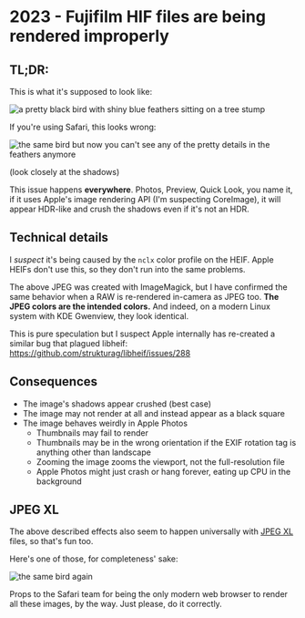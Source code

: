 # 2023 - Fujifilm HIF files are being rendered improperly

## TL;DR:

This is what it's supposed to look like:

![a pretty black bird with shiny blue feathers sitting on a tree stump](DSCF4018.JPG)

If you're using Safari, this looks wrong:

![the same bird but now you can't see any of the pretty details in the feathers anymore](DSCF4018.HIF)

(look closely at the shadows)

This issue happens **everywhere**. Photos, Preview, Quick Look, you name it, if it uses Apple's image rendering API (I'm suspecting CoreImage), it will appear HDR-like and crush the shadows even if it's not an HDR.

## Technical details

I *suspect* it's being caused by the `nclx` color profile on the HEIF. Apple HEIFs don't use this, so they don't run into the same problems.

The above JPEG was created with ImageMagick, but I have confirmed the same behavior when a RAW is re-rendered in-camera as JPEG too. **The JPEG colors are the intended colors.** And indeed, on a modern Linux system with KDE Gwenview, they look identical.

This is pure speculation but I suspect Apple internally has re-created a similar bug that plagued libheif: https://github.com/strukturag/libheif/issues/288

## Consequences

- The image's shadows appear crushed (best case)
- The image may not render at all and instead appear as a black square
- The image behaves weirdly in Apple Photos
  - Thumbnails may fail to render
  - Thumbnails may be in the wrong orientation if the EXIF rotation tag is anything other than landscape
  - Zooming the image zooms the viewport, not the full-resolution file
  - Apple Photos might just crash or hang forever, eating up CPU in the background

## JPEG XL

The above described effects also seem to happen universally with [JPEG XL](https://jpeg.org/jpegxl/) files, so that's fun too.

Here's one of those, for completeness' sake:

![the same bird again](DSCF4018.JXL)

Props to the Safari team for being the only modern web browser to render all these images, by the way. Just please, do it correctly.
